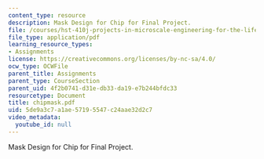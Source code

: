 ```yaml
---
content_type: resource
description: Mask Design for Chip for Final Project.
file: /courses/hst-410j-projects-in-microscale-engineering-for-the-life-sciences-spring-2007/5de9a3c7a1ae57195547c24aae32d2c7_chipmask.pdf
file_type: application/pdf
learning_resource_types:
- Assignments
license: https://creativecommons.org/licenses/by-nc-sa/4.0/
ocw_type: OCWFile
parent_title: Assignments
parent_type: CourseSection
parent_uid: 4f2b0741-d31e-db33-da19-e7b244bfdc33
resourcetype: Document
title: chipmask.pdf
uid: 5de9a3c7-a1ae-5719-5547-c24aae32d2c7
video_metadata:
  youtube_id: null
---
```

Mask Design for Chip for Final Project.